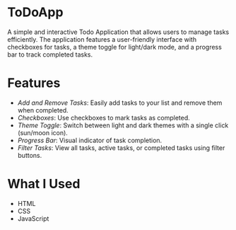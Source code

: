 # ToDoApp

A simple and interactive Todo Application that allows users to manage tasks efficiently. The application features a user-friendly interface with checkboxes for tasks, a theme toggle for light/dark mode, and a progress bar to track completed tasks.

# Features

- *Add and Remove Tasks*: Easily add tasks to your list and remove them when completed.
- *Checkboxes*: Use checkboxes to mark tasks as completed.
- *Theme Toggle*: Switch between light and dark themes with a single click (sun/moon icon).
- *Progress Bar*: Visual indicator of task completion.
- *Filter Tasks*: View all tasks, active tasks, or completed tasks using filter buttons.

# What I Used

- HTML
- CSS
- JavaScript
